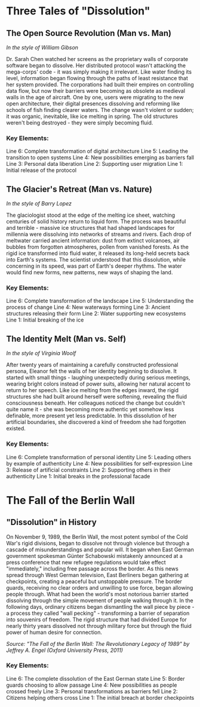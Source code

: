 # Three Tales of "Dissolution"

## The Open Source Revolution (Man vs. Man)
*In the style of William Gibson*

Dr. Sarah Chen watched her screens as the proprietary walls of corporate software began to dissolve. Her distributed protocol wasn\'t attacking the mega-corps\' code - it was simply making it irrelevant. Like water finding its level, information began flowing through the paths of least resistance that her system provided. The corporations had built their empires on controlling data flow, but now their barriers were becoming as obsolete as medieval walls in the age of aircraft. One by one, users were migrating to the new open architecture, their digital presences dissolving and reforming like schools of fish finding clearer waters. The change wasn\'t violent or sudden; it was organic, inevitable, like ice melting in spring. The old structures weren\'t being destroyed - they were simply becoming fluid.

### Key Elements:

Line 6: Complete transformation of digital architecture
Line 5: Leading the transition to open systems
Line 4: New possibilities emerging as barriers fall
Line 3: Personal data liberation
Line 2: Supporting user migration
Line 1: Initial release of the protocol

## The Glacier\'s Retreat (Man vs. Nature)
*In the style of Barry Lopez*

The glaciologist stood at the edge of the melting ice sheet, watching centuries of solid history return to liquid form. The process was beautiful and terrible - massive ice structures that had shaped landscapes for millennia were dissolving into networks of streams and rivers. Each drop of meltwater carried ancient information: dust from extinct volcanoes, air bubbles from forgotten atmospheres, pollen from vanished forests. As the rigid ice transformed into fluid water, it released its long-held secrets back into Earth\'s systems. The scientist understood that this dissolution, while concerning in its speed, was part of Earth\'s deeper rhythms. The water would find new forms, new patterns, new ways of shaping the land.

### Key Elements:

Line 6: Complete transformation of the landscape
Line 5: Understanding the process of change
Line 4: New waterways forming
Line 3: Ancient structures releasing their form
Line 2: Water supporting new ecosystems
Line 1: Initial breaking of the ice

## The Identity Melt (Man vs. Self)
*In the style of Virginia Woolf*

After twenty years of maintaining a carefully constructed professional persona, Eleanor felt the walls of her identity beginning to dissolve. It started with small things - laughing unexpectedly during serious meetings, wearing bright colors instead of power suits, allowing her natural accent to return to her speech. Like ice melting from the edges inward, the rigid structures she had built around herself were softening, revealing the fluid consciousness beneath. Her colleagues noticed the change but couldn\'t quite name it - she was becoming more authentic yet somehow less definable, more present yet less predictable. In this dissolution of her artificial boundaries, she discovered a kind of freedom she had forgotten existed.

### Key Elements:

Line 6: Complete transformation of personal identity
Line 5: Leading others by example of authenticity
Line 4: New possibilities for self-expression
Line 3: Release of artificial constraints
Line 2: Supporting others in their authenticity
Line 1: Initial breaks in the professional facade
# The Fall of the Berlin Wall

## "Dissolution" in History

On November 9, 1989, the Berlin Wall, the most potent symbol of the Cold War\'s rigid divisions, began to dissolve not through violence but through a cascade of misunderstandings and popular will. It began when East German government spokesman Günter Schabowski mistakenly announced at a press conference that new refugee regulations would take effect "immediately," including free passage across the border. As this news spread through West German television, East Berliners began gathering at checkpoints, creating a peaceful but unstoppable pressure. The border guards, receiving no clear orders and unwilling to use force, began allowing people through. What had been the world\'s most notorious barrier started dissolving through the simple movement of people walking through it. In the following days, ordinary citizens began dismantling the wall piece by piece - a process they called "wall pecking" - transforming a barrier of separation into souvenirs of freedom. The rigid structure that had divided Europe for nearly thirty years dissolved not through military force but through the fluid power of human desire for connection.

*Source: "The Fall of the Berlin Wall: The Revolutionary Legacy of 1989" by Jeffrey A. Engel (Oxford University Press, 2011)*

### Key Elements:
Line 6: The complete dissolution of the East German state
Line 5: Border guards choosing to allow passage
Line 4: New possibilities as people crossed freely
Line 3: Personal transformations as barriers fell
Line 2: Citizens helping others cross
Line 1: The initial breach at border checkpoints